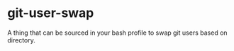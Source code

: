 # git-user-swap
A thing that can be sourced in your bash profile to swap git users based on directory.
